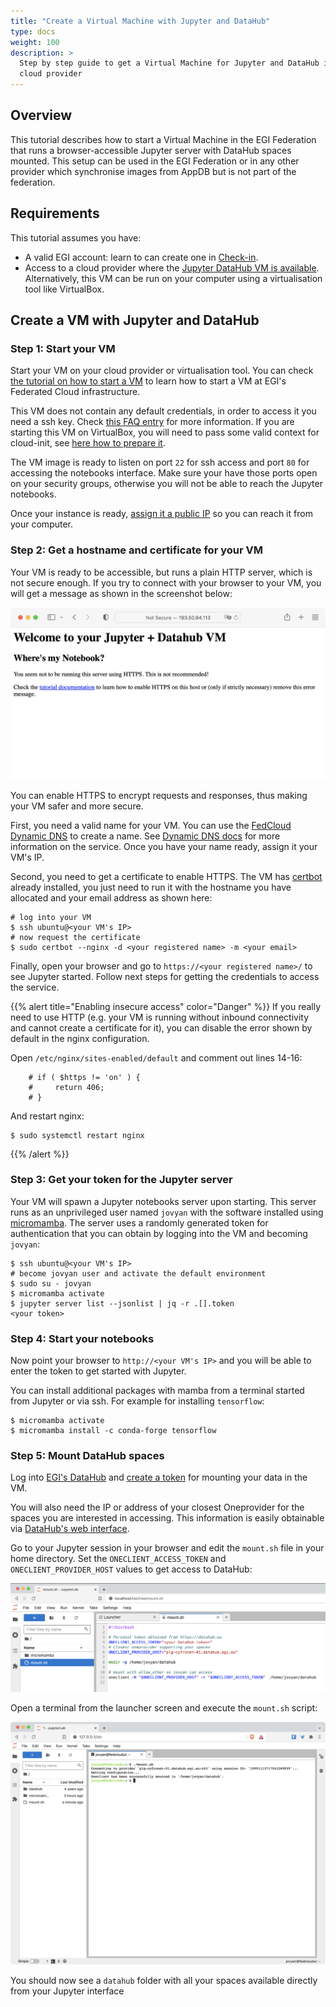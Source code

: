 ```yaml
---
title: "Create a Virtual Machine with Jupyter and DataHub"
type: docs
weight: 100
description: >
  Step by step guide to get a Virtual Machine for Jupyter and DataHub in your
  cloud provider
---
```


## Overview

This tutorial describes how to start a Virtual Machine in the EGI Federation
that runs a browser-accessible Jupyter server with DataHub spaces mounted. This
setup can be used in the EGI Federation or in any other provider which
synchronise images from AppDB but is not part of the federation.

## Requirements

This tutorial assumes you have:

- A valid EGI account: learn to can create one in
  [Check-in](../../aai/check-in/signup).
- Access to a cloud provider where the
  [Jupyter DataHub VM is available](https://appdb.egi.eu/store/vappliance/jupyter.datahub.vm).
  Alternatively, this VM can be run on your computer using a virtualisation tool
  like VirtualBox.

## Create a VM with Jupyter and DataHub

### Step 1: Start your VM

Start your VM on your cloud provider or virtualisation tool. You can check
[the tutorial on how to start a VM](../create-your-first-virtual-machine) to
learn how to start a VM at EGI's Federated Cloud infrastructure.

This VM does not contain any default credentials, in order to access it you need
a ssh key. Check
[this FAQ entry](../../compute/cloud-compute/faq/#how-can-i-inject-my-public-ssh-key-into-the-machine)
for more information. If you are starting this VM on VirtualBox, you will need
to pass some valid context for cloud-init, see
[here how to prepare it](https://superuser.com/a/853957).

The VM image is ready to listen on port `22` for ssh access and port `80` for
accessing the notebooks interface. Make sure your have those ports open on your
security groups, otherwise you will not be able to reach the Jupyter notebooks.

Once your instance is ready,
[assign it a public IP](../../compute/cloud-compute/faq/#how-can-i-assign-a-public-ip-to-my-vm)
so you can reach it from your computer.

### Step 2: Get a hostname and certificate for your VM

Your VM is ready to be accessible, but runs a plain HTTP server, which is not
secure enough. If you try to connect with your browser to your VM, you will get
a message as shown in the screenshot below:

![no-https](no-https-datahub-vm.png)

You can enable HTTPS to encrypt requests and responses, thus making your VM
safer and more secure.

First, you need a valid name for your VM. You can use the
[FedCloud Dynamic DNS](https://nsupdate.fedcloud.eu) to create a name. See
[Dynamic DNS docs](../../compute/cloud-compute/dynamic-dns/) for more
information on the service. Once you have your name ready, assign it your VM's
IP.

Second, you need to get a certificate to enable HTTPS. The VM has
[certbot](https://certbot.eff.org/) already installed, you just need to run it
with the hostname you have allocated and your email address as shown here:

```shell
# log into your VM
$ ssh ubuntu@<your VM's IP>
# now request the certificate
$ sudo certbot --nginx -d <your registered name> -m <your email>
```

Finally, open your browser and go to `https://<your registered name>/` to see
Jupyter started. Follow next steps for getting the credentials to access the
service.

{{% alert title="Enabling insecure access" color="Danger" %}} If you really need
to use HTTP (e.g. your VM is running without inbound connectivity and cannot
create a certificate for it), you can disable the error shown by default in the
nginx configuration.

Open `/etc/nginx/sites-enabled/default` and comment out lines 14-16:

```nginx
    # if ( $https != 'on' ) {
    #     return 406;
    # }
```

And restart nginx:

```shell
$ sudo systemctl restart nginx
```

{{% /alert %}}

### Step 3: Get your token for the Jupyter server

Your VM will spawn a Jupyter notebooks server upon starting. This server runs as
an unprivileged user named `jovyan` with the software installed using
[micromamba](https://mamba.readthedocs.io/). The server uses a randomly
generated token for authentication that you can obtain by logging into the VM
and becoming `jovyan`:

```shell
$ ssh ubuntu@<your VM's IP>
# become jovyan user and activate the default environment
$ sudo su - jovyan
$ micromamba activate
$ jupyter server list --jsonlist | jq -r .[].token
<your token>
```

### Step 4: Start your notebooks

Now point your browser to `http://<your VM's IP>` and you will be able to enter
the token to get started with Jupyter.

You can install additional packages with mamba from a terminal started from
Jupyter or via ssh. For example for installing `tensorflow`:

```shell
$ micromamba activate
$ micromamba install -c conda-forge tensorflow
```

### Step 5: Mount DataHub spaces

Log into [EGI's DataHub](https://datahub.egi.eu/) and
[create a token](../../data/management/datahub/clients/#generating-tokens-for-using-oneclient-or-apis)
for mounting your data in the VM.

You will also need the IP or address of your closest Oneprovider for the spaces
you are interested in accessing. This information is easily obtainable via
[DataHub's web interface](../../data/management/datahub/clients/#using-the-web-interface).

Go to your Jupyter session in your browser and edit the `mount.sh` file in your
home directory. Set the `ONECLIENT_ACCESS_TOKEN` and `ONECLIENT_PROVIDER_HOST`
values to get access to DataHub:

![Edit mount.sh](edit-mount.sh.png)

Open a terminal from the launcher screen and execute the `mount.sh` script:

![mount-onedata](run-mount.sh.png)

You should now see a `datahub` folder with all your spaces available directly
from your Jupyter interface
